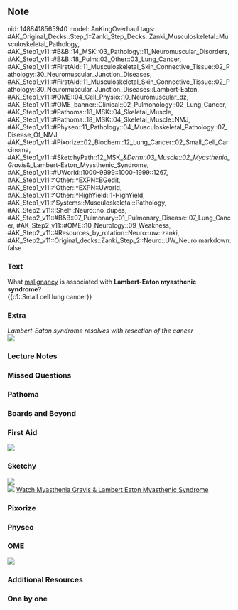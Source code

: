 ## Note
nid: 1488418565940
model: AnKingOverhaul
tags: #AK_Original_Decks::Step_1::Zanki_Step_Decks::Zanki_Musculoskeletal::Musculoskeletal_Pathology, #AK_Step1_v11::#B&B::14_MSK::03_Pathology::11_Neuromuscular_Disorders, #AK_Step1_v11::#B&B::18_Pulm::03_Other::03_Lung_Cancer, #AK_Step1_v11::#FirstAid::11_Musculoskeletal_Skin_Connective_Tissue::02_Pathology::30_Neuromuscular_Junction_Diseases, #AK_Step1_v11::#FirstAid::11_Musculoskeletal_Skin_Connective_Tissue::02_Pathology::30_Neuromuscular_Junction_Diseases::Lambert-Eaton, #AK_Step1_v11::#OME::04_Cell_Physio::10_Neuromuscular_dz, #AK_Step1_v11::#OME_banner::Clinical::02_Pulmonology::02_Lung_Cancer, #AK_Step1_v11::#Pathoma::18_MSK::04_Skeletal_Muscle, #AK_Step1_v11::#Pathoma::18_MSK::04_Skeletal_Muscle::NMJ, #AK_Step1_v11::#Physeo::11_Pathology::04_Musculoskeletal_Pathology::07_Disease_Of_NMJ, #AK_Step1_v11::#Pixorize::02_Biochem::12_Lung_Cancer::02_Small_Cell_Carcinoma, #AK_Step1_v11::#SketchyPath::12_MSK_&_Derm::03_Muscle::02_Myasthenia_Gravis_&_Lambert-Eaton_Myasthenic_Syndrome, #AK_Step1_v11::#UWorld::1000-9999::1000-1999::1267, #AK_Step1_v11::^Other::^EXPN::BGedit, #AK_Step1_v11::^Other::^EXPN::Uworld, #AK_Step1_v11::^Other::^HighYield::1-HighYield, #AK_Step1_v11::^Systems::Musculoskeletal::Pathology, #AK_Step2_v11::!Shelf::Neuro::no_dupes, #AK_Step2_v11::#B&B::07_Pulmonary::01_Pulmonary_Disease::07_Lung_Cancer, #AK_Step2_v11::#OME::10_Neurology::09_Weakness, #AK_Step2_v11::#Resources_by_rotation::Neuro::uw::zanki, #AK_Step2_v11::Original_decks::Zanki_Step_2::Neuro::UW_Neuro
markdown: false

### Text
<div>
  <div>
    What <u>malignancy</u> is associated with <b>Lambert-Eaton
    myasthenic syndrome</b>?
  </div>
  <div>
    {{c1::Small cell lung cancer}}
  </div>
</div>

### Extra
<div>
  <i>Lambert-Eaton syndrome resolves with resection of the
  cancer</i>
</div>
<div><img src="paste-382591391760651.jpg"></div>

### Lecture Notes


### Missed Questions


### Pathoma


### Boards and Beyond


### First Aid
<img src="tmp8HsF3R.png">

### Sketchy
<div><img src=
"LEMS%20paraneoplastic%20SC%20lung%20cancer_1566160514431.jpg"
class="resizer"></div><img src=
"tmpnV54Vf_1566160514431_1566160514431.png" class="resizer">
<a href=
"https://dashboard.sketchy.com/study/medical/courses/medical-pathophysiology/units/medical-pathophysiology-musculoskeletal-derm/videos/medical-pathophysiology-musculoskeletal-and-derm-muscle-myasthenia-gravis-and-lambert-eaton-myasthenic-syndrome?utm_source=anki&utm_medium=partnership&utm_campaign=february_update&utm_content=medical">
Watch Myasthenia Gravis & Lambert Eaton Myasthenic Syndrome</a>

### Pixorize


### Physeo


### OME
<div class="ome-widget">
  <a href=
  "https://onlinemeded.org/spa/pulmonology/lung-cancer/acquire?ref=anki">
  <img src="_OME_AnkiFlashcards_Lesson_1.png"></a>
</div>

### Additional Resources


### One by one

